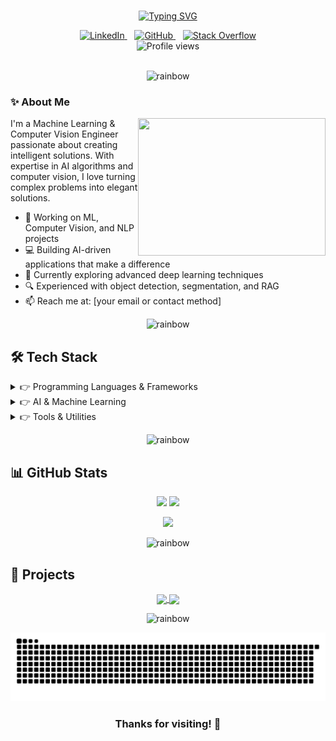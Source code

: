 # 

<div align="center">
  
  [![Typing SVG](https://readme-typing-svg.demolab.com/?lines=Hi+there!+I'm+Jam+Sylph+👋;Machine+Learning+%26+Computer+Vision+Engineer;Nice+to+meet+you!+Let's+connect;Passionate+about+AI+and+problem+solving&font=Pacifico&center=true&width=750&height=60&duration=3000&pause=1000&color=58A6FF)](https://git.io/typing-svg)
  
</div>

<div align="center">
  <a href="https://linkedin.com/in/jamsylph" target="_blank">
    <img src="https://img.shields.io/badge/LinkedIn-0077B5?style=for-the-badge&logo=linkedin&logoColor=white&labelColor=0077B5" alt="LinkedIn"/>
  </a>&nbsp;&nbsp;
  <a href="https://github.com/jamsylph" target="_blank">
    <img src="https://img.shields.io/badge/GitHub-100000?style=for-the-badge&logo=github&logoColor=white&labelColor=100000" alt="GitHub"/>
  </a>&nbsp;&nbsp;
  <a href="https://stackoverflow.com/users/your-id" target="_blank">
    <img src="https://img.shields.io/badge/Stack_Overflow-FE7A16?style=for-the-badge&logo=stack-overflow&logoColor=white&labelColor=FE7A16" alt="Stack Overflow"/>
  </a>
</div>

<div align="center">
  <img src="https://komarev.com/ghpvc/?username=jamsylph&style=flat-square&color=58A6FF" alt="Profile views" />
</div>

<br>

<p align="center">
  <img src="https://raw.githubusercontent.com/andreasbm/readme/master/assets/lines/rainbow.png" alt="rainbow" />
</p>

### ✨ About Me

<img align="right" height="220" width="300" src="https://media.giphy.com/media/L1R1tvI9svkIWwpVYr/giphy.gif" />

I'm a Machine Learning & Computer Vision Engineer passionate about creating intelligent solutions. With expertise in AI algorithms and computer vision, I love turning complex problems into elegant solutions.

- 🔬 Working on ML, Computer Vision, and NLP projects
- 💻 Building AI-driven applications that make a difference
- 🌱 Currently exploring advanced deep learning techniques
- 🔍 Experienced with object detection, segmentation, and RAG
- 📫 Reach me at: [your email or contact method]

<p align="center">
  <img src="https://raw.githubusercontent.com/andreasbm/readme/master/assets/lines/rainbow.png" alt="rainbow" />
</p>

## 🛠️ Tech Stack

<details>
<summary>👉 Programming Languages & Frameworks</summary>
<br>
<p align="center">
  <img src="https://img.shields.io/badge/Python-3776AB?style=for-the-badge&logo=python&logoColor=white" />&nbsp;
  <img src="https://img.shields.io/badge/C%2B%2B-00599C?style=for-the-badge&logo=c%2B%2B&logoColor=white" />&nbsp;
  <img src="https://img.shields.io/badge/PyTorch-EE4C2C?style=for-the-badge&logo=pytorch&logoColor=white" />&nbsp;
  <img src="https://img.shields.io/badge/OpenCV-5C3EE8?style=for-the-badge&logo=opencv&logoColor=white" />&nbsp;
  <img src="https://img.shields.io/badge/LaTeX-008080?style=for-the-badge&logo=latex&logoColor=white" />&nbsp;
  <img src="https://img.shields.io/badge/Jupyter-F37626?style=for-the-badge&logo=jupyter&logoColor=white" />&nbsp;
  <img src="https://img.shields.io/badge/Tableau-E97627?style=for-the-badge&logo=tableau&logoColor=white" />
</p>
</details>

<details>
<summary>👉 AI & Machine Learning</summary>
<br>
<p align="center">
  <img src="https://img.shields.io/badge/Machine_Learning-4B8BBE?style=for-the-badge&logoColor=white" />&nbsp;
  <img src="https://img.shields.io/badge/Computer_Vision-5C3EE8?style=for-the-badge&logoColor=white" />&nbsp;
  <img src="https://img.shields.io/badge/Deep_Learning-FF6F00?style=for-the-badge&logoColor=white" />&nbsp;
  <img src="https://img.shields.io/badge/NLP-9CF?style=for-the-badge&logoColor=white" />&nbsp;
  <img src="https://img.shields.io/badge/Object_Detection-CD5C5C?style=for-the-badge&logoColor=white" />&nbsp;
  <img src="https://img.shields.io/badge/RAG-6b57ff?style=for-the-badge&logoColor=white" />
</p>
</details>

<details>
<summary>👉 Tools & Utilities</summary>
<br>
<p align="center">
  <img src="https://img.shields.io/badge/Data_Annotation-25A162?style=for-the-badge&logoColor=white" />&nbsp;
  <img src="https://img.shields.io/badge/LabelMe-25A162?style=for-the-badge&logoColor=white" />&nbsp;
  <img src="https://img.shields.io/badge/LabelImg-FFA500?style=for-the-badge&logoColor=white" />&nbsp;
  <img src="https://img.shields.io/badge/CVAT-00AEFF?style=for-the-badge&logoColor=white" />&nbsp;
  <img src="https://img.shields.io/badge/Stata-3776AB?style=for-the-badge&logoColor=white" />
</p>
</details>

<p align="center">
  <img src="https://raw.githubusercontent.com/andreasbm/readme/master/assets/lines/rainbow.png" alt="rainbow" />
</p>

## 📊 GitHub Stats

<p align="center">
  <img width="49%" src="https://github-readme-stats.vercel.app/api?username=jamsylph&show_icons=true&hide_border=true&count_private=true&include_all_commits=true&theme=tokyonight" />
  <img width="49%" src="https://github-readme-streak-stats.herokuapp.com/?user=jamsylph&hide_border=true&theme=tokyonight&date_format=M%20j%5B%2C%20Y%5D" />
</p>

<p align="center">
  <img width="38%" src="https://github-readme-stats.vercel.app/api/top-langs/?username=jamsylph&hide_border=true&layout=compact&theme=tokyonight" />
</p>

<p align="center">
  <img src="https://raw.githubusercontent.com/andreasbm/readme/master/assets/lines/rainbow.png" alt="rainbow" />
</p>

## 💼 Projects

<p align="center">
  <a href="https://github.com/jamsylph/your-project-1">
    <img width="49%" align="center" src="https://github-readme-stats.vercel.app/api/pin/?username=jamsylph&repo=your-project-1&theme=tokyonight&hide_border=true" />
  </a>
  <a href="https://github.com/jamsylph/your-project-2">
    <img width="49%" align="center" src="https://github-readme-stats.vercel.app/api/pin/?username=jamsylph&repo=your-project-2&theme=tokyonight&hide_border=true" />
  </a>
</p>

<p align="center">
  <img src="https://raw.githubusercontent.com/andreasbm/readme/master/assets/lines/rainbow.png" alt="rainbow" />
</p>

<div align="center">
  <img src="https://github.com/jamsylph/jamsylph/blob/output/github-contribution-grid-snake.svg" alt="Snake animation" />
</div>

<div align="center">
  <h3>Thanks for visiting! 👋</h3>
</div>
